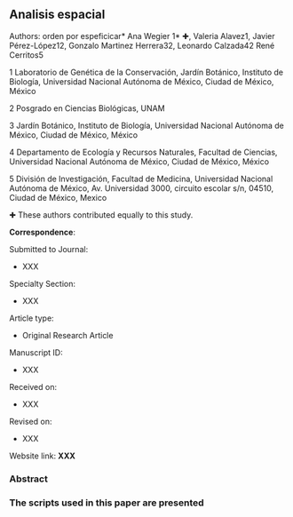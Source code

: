 ## Analisis espacial # 

Authors: orden por espeficicar* 
Ana Wegier 1* ✚, 
Valeria Alavez1, 
Javier Pérez-López12, 
Gonzalo Martinez Herrera32, 
Leonardo Calzada42
René Cerritos5


1 Laboratorio de Genética de la Conservación, Jardín Botánico, Instituto de Biología, Universidad Nacional Autónoma de México, Ciudad de México, México

2 Posgrado en Ciencias Biológicas, UNAM

3 Jardín Botánico, Instituto de Biología, Universidad Nacional Autónoma de México, Ciudad de México, México

4 Departamento de Ecología y Recursos Naturales, Facultad de Ciencias, Universidad Nacional Autónoma de México, Ciudad de México, México

5 División de Investigación, Facultad de Medicina, Universidad Nacional Autónoma de México, Av. Universidad 3000, circuito escolar s/n, 04510, Ciudad de México, Mexico

✚ These authors contributed equally to this study.

 **Correspondence**: 
 
Submitted to Journal:
* XXX

Specialty Section:
* XXX

Article type:
* Original Research Article

Manuscript ID:
* XXX

Received on:
* XXX

Revised on:
* XXX

Website link:
**XXX**


### Abstract



### The scripts used in this paper are presented
